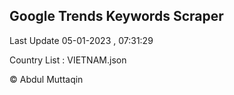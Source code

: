 

## Google Trends Keywords Scraper 
 
Last Update 05-01-2023 , 07:31:29

Country List :
VIETNAM.json



© Abdul Muttaqin 

